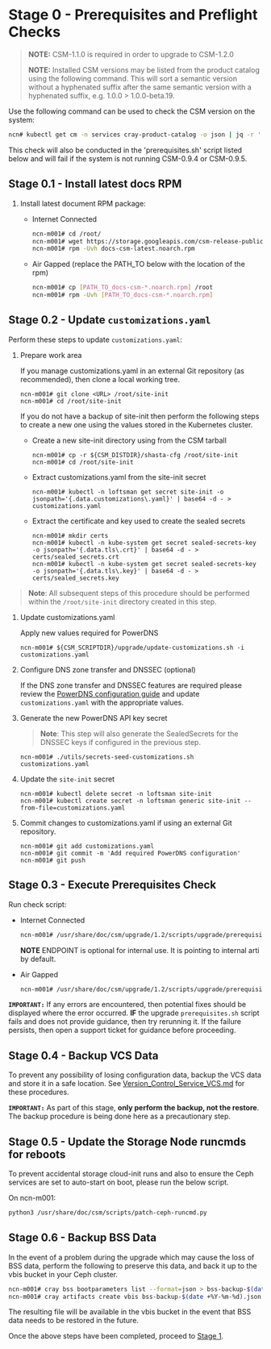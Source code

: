 # Stage 0 - Prerequisites and Preflight Checks

> **NOTE:** CSM-1.1.0 is required in order to upgrade to CSM-1.2.0
>
> **NOTE:** Installed CSM versions may be listed from the product catalog using the following command. This will sort a semantic version without a hyphenated suffix after the same semantic version with a hyphenated suffix, e.g. 1.0.0 > 1.0.0-beta.19.
>

Use the following command can be used to check the CSM version on the system:

```bash
ncn# kubectl get cm -n services cray-product-catalog -o json | jq -r '.data.csm'
```

This check will also be conducted in the 'prerequisites.sh' script listed below and will fail if the system is not running CSM-0.9.4 or CSM-0.9.5.

## Stage 0.1 - Install latest docs RPM

1. Install latest document RPM package:

    * Internet Connected

        ```bash
        ncn-m001# cd /root/
        ncn-m001# wget https://storage.googleapis.com/csm-release-public/shasta-1.5/docs-csm/docs-csm-latest.noarch.rpm
        ncn-m001# rpm -Uvh docs-csm-latest.noarch.rpm
        ```

    * Air Gapped (replace the PATH_TO below with the location of the rpm)

        ```bash
        ncn-m001# cp [PATH_TO_docs-csm-*.noarch.rpm] /root
        ncn-m001# rpm -Uvh [PATH_TO_docs-csm-*.noarch.rpm]
        ```

## Stage 0.2 - Update `customizations.yaml`

Perform these steps to update `customizations.yaml`:

 1. Prepare work area

     If you manage customizations.yaml in an external Git repository (as recommended), then clone a local working tree.

    ```
    ncn-m001# git clone <URL> /root/site-init
    ncn-m001# cd /root/site-init
    ```

    If you do not have a backup of site-init then perform the following steps to create a new one using the values stored in the Kubernetes cluster.

    * Create a new site-init directory using from the CSM tarball

      ```
      ncn-m001# cp -r ${CSM_DISTDIR}/shasta-cfg /root/site-init
      ncn-m001# cd /root/site-init
      ```

    * Extract customizations.yaml from the site-init secret

      ```
      ncn-m001# kubectl -n loftsman get secret site-init -o jsonpath='{.data.customizations\.yaml}' | base64 -d - > customizations.yaml
      ```

    * Extract the certificate and key used to create the sealed secrets

      ```
      ncn-m001# mkdir certs
      ncn-m001# kubectl -n kube-system get secret sealed-secrets-key -o jsonpath='{.data.tls\.crt}' | base64 -d - > certs/sealed_secrets.crt
      ncn-m001# kubectl -n kube-system get secret sealed-secrets-key -o jsonpath='{.data.tls\.key}' | base64 -d - > certs/sealed_secrets.key
      ```

  > **Note**: All subsequent steps of this procedure should be performed within the `/root/site-init` directory created in this step.

1. Update customizations.yaml

   Apply new values required for PowerDNS

   ```
   ncn-m001# ${CSM_SCRIPTDIR}/upgrade/update-customizations.sh -i customizations.yaml
   ```

1. Configure DNS zone transfer and DNSSEC (optional)

   If the DNS zone transfer and DNSSEC features are required please review the [PowerDNS configuration guide](../../operations/network/dns/PowerDNS_Configuration.md) and update `customizations.yaml` with the appropriate values.

1. Generate the new PowerDNS API key secret

   > **Note**: This step will also generate the SealedSecrets for the DNSSEC keys if configured in the previous step.  

   ```
   ncn-m001# ./utils/secrets-seed-customizations.sh customizations.yaml
   ```

1. Update the `site-init` secret

   ```
   ncn-m001# kubectl delete secret -n loftsman site-init
   ncn-m001# kubectl create secret -n loftsman generic site-init --from-file=customizations.yaml
   ```

1. Commit changes to customizations.yaml if using an external Git repository.

   ```
   ncn-m001# git add customizations.yaml
   ncn-m001# git commit -m 'Add required PowerDNS configuration'
   ncn-m001# git push
   ```

## Stage 0.3 - Execute Prerequisites Check

Run check script:

* Internet Connected

    ```bash
    ncn-m001# /usr/share/doc/csm/upgrade/1.2/scripts/upgrade/prerequisites.sh --csm-version [CSM_RELEASE] --endpoint [ENDPOINT]
    ```

    **NOTE** ENDPOINT is optional for internal use. It is pointing to internal arti by default.

* Air Gapped

    ```bash
    ncn-m001# /usr/share/doc/csm/upgrade/1.2/scripts/upgrade/prerequisites.sh --csm-version [CSM_RELEASE] --tarball-file [PATH_TO_CSM_TARBALL_FILE]
    ```

**`IMPORTANT:`** If any errors are encountered, then potential fixes should be displayed where the error occurred. **IF** the upgrade `prerequisites.sh` script fails and does not provide guidance, then try rerunning it. If the failure persists, then open a support ticket for guidance before proceeding.

## Stage 0.4 - Backup VCS Data

To prevent any possibility of losing configuration data, backup the VCS data and store it in a safe location. See [Version_Control_Service_VCS.md](../../operations/configuration_management/Version_Control_Service_VCS.md#backup-and-restore-data) for these procedures.

**`IMPORTANT:`** As part of this stage, **only perform the backup, not the restore**. The backup procedure is being done here as a precautionary step.

## Stage 0.5 - Update the Storage Node runcmds for reboots

To prevent accidental storage cloud-init runs and also to ensure the Ceph services are set to auto-start on boot, please run the below script.

On ncn-m001:

```bash
python3 /usr/share/doc/csm/scripts/patch-ceph-runcmd.py
```

## Stage 0.6 - Backup BSS Data

In the event of a problem during the upgrade which may cause the loss of BSS data, perform the following to preserve this data, and back it up to the vbis bucket in your Ceph cluster.

   ```bash
   ncn-m001# cray bss bootparameters list --format=json > bss-backup-$(date +%Y-%m-%d).json
   ncn-m001# cray artifacts create vbis bss-backup-$(date +%Y-%m-%d).json bss-backup-$(date +%Y-%m-%d).json
   ```

The resulting file will be available in the vbis bucket in the event that BSS data needs to be restored in the future.

Once the above steps have been completed, proceed to [Stage 1](Stage_1.md).
